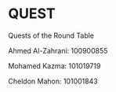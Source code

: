 # QUEST
Quests of the Round Table 



Ahmed Al-Zahrani: 100900855

Mohamed Kazma: 101019719

Cheldon Mahon: 101001843
